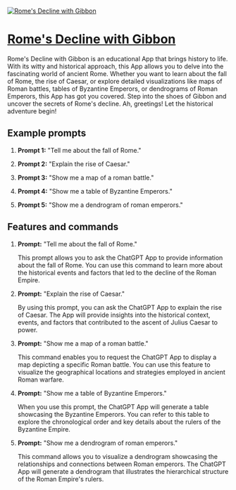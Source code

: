 [![Rome's Decline with Gibbon](https://files.oaiusercontent.com/file-0WT417t2yLDlDYoGffx7QikQ?se=2123-10-16T23%3A48%3A59Z&sp=r&sv=2021-08-06&sr=b&rscc=max-age%3D31536000%2C%20immutable&rscd=attachment%3B%20filename%3D30ef1129-29d3-487f-b9e8-3eb96abe6009.png&sig=UqsoL1LHfNewOqrUKHMH20c0AP4dcfquw36siFOWXCY%3D)](https://chat.openai.com/g/g-eZEq9NfQ5-rome-s-decline-with-gibbon)

# [Rome's Decline with Gibbon](https://chat.openai.com/g/g-eZEq9NfQ5-rome-s-decline-with-gibbon)

Rome's Decline with Gibbon is an educational App that brings history to life. With its witty and historical approach, this App allows you to delve into the fascinating world of ancient Rome. Whether you want to learn about the fall of Rome, the rise of Caesar, or explore detailed visualizations like maps of Roman battles, tables of Byzantine Emperors, or dendrograms of Roman Emperors, this App has got you covered. Step into the shoes of Gibbon and uncover the secrets of Rome's decline. Ah, greetings! Let the historical adventure begin!

## Example prompts

1. **Prompt 1:** "Tell me about the fall of Rome."

2. **Prompt 2:** "Explain the rise of Caesar."

3. **Prompt 3:** "Show me a map of a roman battle."

4. **Prompt 4:** "Show me a table of Byzantine Emperors."

5. **Prompt 5:** "Show me a dendrogram of roman emperors."

## Features and commands

1. **Prompt:** "Tell me about the fall of Rome."

   This prompt allows you to ask the ChatGPT App to provide information about the fall of Rome. You can use this command to learn more about the historical events and factors that led to the decline of the Roman Empire.

2. **Prompt:** "Explain the rise of Caesar."

   By using this prompt, you can ask the ChatGPT App to explain the rise of Caesar. The App will provide insights into the historical context, events, and factors that contributed to the ascent of Julius Caesar to power.

3. **Prompt:** "Show me a map of a roman battle."

   This command enables you to request the ChatGPT App to display a map depicting a specific Roman battle. You can use this feature to visualize the geographical locations and strategies employed in ancient Roman warfare.

4. **Prompt:** "Show me a table of Byzantine Emperors."

   When you use this prompt, the ChatGPT App will generate a table showcasing the Byzantine Emperors. You can refer to this table to explore the chronological order and key details about the rulers of the Byzantine Empire.

5. **Prompt:** "Show me a dendrogram of roman emperors."

   This command allows you to visualize a dendrogram showcasing the relationships and connections between Roman emperors. The ChatGPT App will generate a dendrogram that illustrates the hierarchical structure of the Roman Empire's rulers.